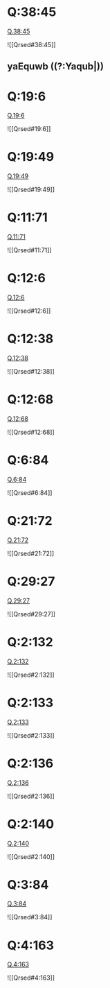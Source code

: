 
# Q:38:45

[Q.38:45](https://quran.com/38:45/tafsirs/ar-tafsir-al-tabari)

![[Qrsed#38:45]]

## yaEquwb ((?:Yaqub|))

# Q:19:6

[Q.19:6](https://quran.com/19:6/tafsirs/ar-tafsir-al-tabari)

![[Qrsed#19:6]]

# Q:19:49

[Q.19:49](https://quran.com/19:49/tafsirs/ar-tafsir-al-tabari)

![[Qrsed#19:49]]

# Q:11:71

[Q.11:71](https://quran.com/11:71/tafsirs/ar-tafsir-al-tabari)

![[Qrsed#11:71]]

# Q:12:6

[Q.12:6](https://quran.com/12:6/tafsirs/ar-tafsir-al-tabari)

![[Qrsed#12:6]]

# Q:12:38

[Q.12:38](https://quran.com/12:38/tafsirs/ar-tafsir-al-tabari)

![[Qrsed#12:38]]

# Q:12:68

[Q.12:68](https://quran.com/12:68/tafsirs/ar-tafsir-al-tabari)

![[Qrsed#12:68]]

# Q:6:84

[Q.6:84](https://quran.com/6:84/tafsirs/ar-tafsir-al-tabari)

![[Qrsed#6:84]]

# Q:21:72

[Q.21:72](https://quran.com/21:72/tafsirs/ar-tafsir-al-tabari)

![[Qrsed#21:72]]

# Q:29:27

[Q.29:27](https://quran.com/29:27/tafsirs/ar-tafsir-al-tabari)

![[Qrsed#29:27]]

# Q:2:132

[Q.2:132](https://quran.com/2:132/tafsirs/ar-tafsir-al-tabari)

![[Qrsed#2:132]]

# Q:2:133

[Q.2:133](https://quran.com/2:133/tafsirs/ar-tafsir-al-tabari)

![[Qrsed#2:133]]

# Q:2:136

[Q.2:136](https://quran.com/2:136/tafsirs/ar-tafsir-al-tabari)

![[Qrsed#2:136]]

# Q:2:140

[Q.2:140](https://quran.com/2:140/tafsirs/ar-tafsir-al-tabari)

![[Qrsed#2:140]]

# Q:3:84

[Q.3:84](https://quran.com/3:84/tafsirs/ar-tafsir-al-tabari)

![[Qrsed#3:84]]

# Q:4:163

[Q.4:163](https://quran.com/4:163/tafsirs/ar-tafsir-al-tabari)

![[Qrsed#4:163]]
